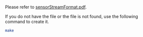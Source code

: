 <!--
waggle_topic=IGNORE
-->

Please refer to [sensorStreamFormat.pdf](https://github.com/waggle-sensor/waggle/blob/master/coresensors/docs/sensorStreamFormat/sensorStreamFormat.pdf).

If you do not have the file or the file is not found, use the following command to create it.

```bash
make
```

